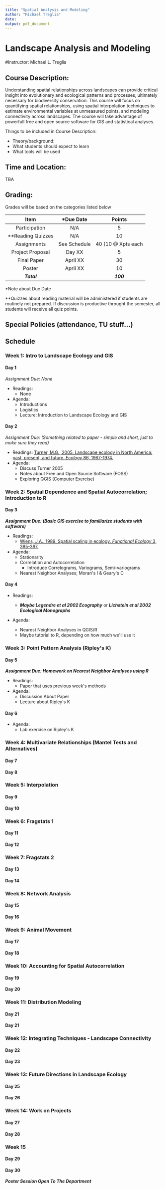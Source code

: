 ```yaml
---
title: "Spatial Analysis and Modeling"
author: "Michael Treglia"
date: 
output: pdf_document
---
```



# Landscape Analysis and Modeling

#Instructor: Michael L. Treglia

## Course Description:
Understanding spatial relationships across landscapes can provide critical insight into evolutionary and ecological patterns and processes, ultimately necessary for biodiversity conservation. This course will focus on quantifying spatial relationships, using spatial interpolation techniques to estimate environmental variables at unmeasured points, and modeling connectivity across landscapes.  The course will take advantage of powerfull free and open source software for GIS and statistical analyses.

Things to be included in Course Description:
* Theory/background: 
* What students should expect to learn
* What tools will be used



## Time and Location:

TBA

## Grading: 

Grades will be based on the categories listed below

|	 Item 		|*Due Date	|Points			|
|:-------:		|:-------------:|:---------------------:|
|Participation		|N/A		|5			|
|**Reading Quizzes	|N/A		|10			|
|Assignments		|See Schedule	|40 (10 @ Xpts each	|
|Project Proposal	|Day XX		|5			|
|Final Paper		|April XX	|30			|
|Poster			|April XX	|10			|
|***Total***		|		|***100***		|
*Note about Due Date

**Quizzes about reading material will be administered if students are routinely not prepared.  If discussion is productive throught the semester, all students will receive all quiz points.


## Special Policies (attendance, TU stuff...)


## Schedule

### Week 1: Intro to Landscape Ecology and GIS

#### Day 1
*Assignment Due: None*

* Readings:
	* None
* Agenda: 
	* Introductions
	* Logistics
	* Lecture: Introduction to Landscape Ecology and GIS

#### Day 2
*Assignment Due: (Something related to paper - simple and short, just to make sure they read)*

* Readings: [Turner, M.G., 2005. Landscape ecology in North America: past, present, and future. *Ecology* 86, 1967-1974.](http://www.esajournals.org/doi/abs/10.1890/04-0890)
* Agenda: 
	* Discuss Turner 2005 
	* Notes about Free and Open Source Software (FOSS)
	* Exploring QGIS (Computer Exercise)



### Week 2: Spatial Dependence and Spatial Autocorrelation; Introduction to R

#### Day 3
***Assignment Due: (Basic GIS exercise to familiarize students with software)***

* Readings: 
	* [Wiens, J.A., 1989. Spatial scaling in ecology. *Functional Ecology* 3, 385-397.](http://www.jstor.org/stable/2389612)
* Agenda:
	* Stationarity
	* Correlation and Autocorrelation
		* Introduce Correlograms, Variograms, Semi-variograms
	* Nearest Neighbor Analyses; Moran's I & Geary's C

#### Day 4

* Readings:
	* ***Maybe Legendre et al 2002 Ecography*** or ***Lichstein et al 2002 Ecological Monographs***
* Agenda:

	* Nearest Neighbor Analyses in QGIS/R
	* Maybe tutorial to R, depending on how much we'll use it



### Week 3: Point Pattern Analysis (Ripley's K)


#### Day 5
***Assignment Due: Homework on Nearest Neighbor Analyses using R***

* Readings:
	* Paper that uses previous week's methods
* Agenda:
	* Discussion About Paper
	* Lecture about Ripley's K
	

#### Day 6

* Agenda: 
	* Lab exercise on Ripley's K


### Week 4: Multivariate Relationships (Mantel Tests and Alternatives)

#### Day 7

#### Day 8


### Week 5: Interpolation

#### Day 9

#### Day 10


### Week 6: Fragstats 1

#### Day 11

#### Day 12



### Week 7: Fragstats 2

#### Day 13

#### Day 14


### Week 8: Network Analysis

#### Day 15

#### Day 16



### Week 9: Animal Movement

#### Day 17

#### Day 18


### Week 10: Accounting for Spatial Autocorrelation

#### Day 19

#### Day 20


### Week 11: Distribution Modeling 

#### Day 21

#### Day 21


### Week 12: Integrating Techniques - Landscape Connectivity

#### Day 22

#### Day 23


### Week 13: Future Directions in Landscape Ecology


#### Day 25

#### Day 26


### Week 14: Work on Projects

#### Day 27

#### Day 28


### Week 15

#### Day 29

#### Day 30

***Poster Session Open To The Department***




